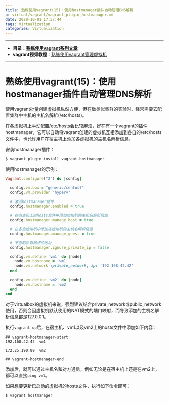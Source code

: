 ```yaml
---
title: 熟练使用vagrant(15)：使用hostmanager插件自动管理DNS解析
p: virtual/vagrant/vagrant_plugin_hostmanager.md
date: 2020-10-01 17:37:44
tags: Virtualization
categories: Virtualization
---
```


--------

- **目录：[熟练使用vagrant系列文章](/virtual/index#vagrant)**  
- **vagrant视频教程**：[熟练使用vagrant管理虚拟机](https://edu.51cto.com/sd/304f8)

--------


# 熟练使用vagrant(15)：使用hostmanager插件自动管理DNS解析

使用vagrant批量创建虚拟机纵然方便，但在做类似集群的实验时，经常需要去配置集群中主机的主机名解析(/etc/hosts)。

在各虚拟机上手动配置/etc/hosts会比较麻烦，好在有一个vagrant的插件hostmanager，它可以自动将vagrant创建的虚拟机互相添加到各自的/etc/hosts文件中，也允许用户在宿主机上添加各虚拟机的主机名解析信息。

安装hostmanager插件：

```powershell
$ vagrant plugin install vagrant-hostmanager
```

使用hostmanager的示例：
```ruby
Vagrant.configure("2") do |config|

  config.vm.box = "generic/centos7"
  config.vm.provider "hyperv"

  # 激活hostmanager插件
  config.hostmanager.enabled = true

  # 在宿主机上的hosts文件中添加虚拟机的主机名解析信息
  config.hostmanager.manage_host = true

  # 在各自虚拟机中添加各虚拟机的主机名解析信息
  config.hostmanager.manage_guest = true

  # 不忽略私有网络的地址
  config.hostmanager.ignore_private_ip = false

  config.vm.define 'vm1' do |node|
    node.vm.hostname = 'vm1'
    node.vm.network :private_network, ip: '192.168.42.42'
  end

  config.vm.define 'vm2' do |node|
    node.vm.hostname = 'vm2'
  end
end
```

对于virtualbox的虚拟机来说，强烈建议结合private_network或public_network使用，否则会因虚拟机默认使用的NAT模式的端口映射，而导致添加的主机名解析信息都是127.0.0.1。

执行`vagrant up`后，在宿主机、vm1以及vm2上的hosts文件中添加如下内容：
```
## vagrant-hostmanager-start
192.168.42.42  vm1

172.25.190.89  vm2

## vagrant-hostmanager-end
```

添加后，就可以通过主机名和对方通信，例如无论是在宿主机上还是在vm2上，都可以直接`ping vm1`。

如果想要更新已启动的虚拟机的hosts文件，执行如下命令即可：
```
$ vagrant hostmanager
```

